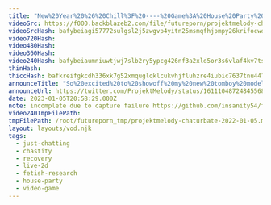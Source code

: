 ```yaml
---
title: "New%20Year%20%26%20Chill%3F%20----%20Game%3A%20House%20Party%20-%20Lovense%20Inactive"
videoSrc: https://f000.backblazeb2.com/file/futureporn/projektmelody-chaturbate-2022-01-05.mp4
videoSrcHash: bafybeiagi57772sulgsl2j5zwgvp4yitn25msmqfhjpmpy26krifocwdbi?filename=projektmelody-chaturbate-20230105T205829Z-source.mp4
video720Hash: 
video480Hash: 
video360Hash: 
video240Hash: bafybeiaumniuwtjwj7slb2ry5ypcg426nf3a2xld5or3s6vlaf4kv7tsva?filename=projektmelody-chaturbate-20230105T205829Z-240p.mp4
thinHash: 
thiccHash: bafkreifgkcdh336xk7g52xmquglqklcukvhjfluhzre4iubic7637tnu44?filename=20230105T205829Z-thicc.jpg
announceTitle: "So%20excited%20to%20showoff%20my%20new%20tomboy%20model%21%20waiting%20another%20week%2C%20then%20we%20can%20celebrate%202nd%20xmas%20%26%20my%20more-or-less%20return%20to%20normalcy.%20XD"
announceUrl: https://twitter.com/ProjektMelody/status/1611104872484556805
date: 2023-01-05T20:58:29.000Z
note: incomplete due to capture failure https://github.com/insanity54/futureporn/issues/94
video240TmpFilePath: 
tmpFilePath: /root/futureporn_tmp/projektmelody-chaturbate-2022-01-05.mp4
layout: layouts/vod.njk
tags:
  - just-chatting
  - chastity
  - recovery
  - live-2d
  - fetish-research
  - house-party
  - video-game
---
```

